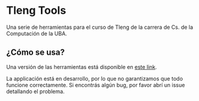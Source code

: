 # Tleng Tools

Una serie de herramientas para el curso de Tleng de la carrera de Cs. de la Computación de la UBA.

## ¿Cómo se usa?

Una versión de las herramientas está disponible en [este link](https://tleng-tools.vercel.app/).

La applicación está en desarrollo, por lo que no garantizamos que todo funcione correctamente. Si encontrás algún bug, por favor abrí un issue detallando el problema.

